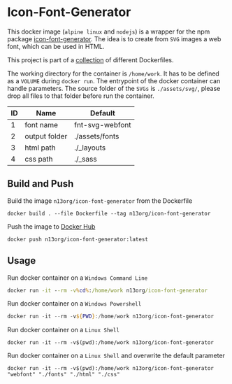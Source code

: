 # Icon-Font-Generator

This docker image (`alpine linux` and `nodejs`) is a wrapper for the npm package [icon-font-generator](https://www.npmjs.com/package/icon-font-generator). The idea is to create from `SVG` images a web font, which can be used in HTML.

This project is part of a [collection](https://github.com/n13org/Dockerfiles) of different Dockerfiles.

The working directory for the container is `/home/work`. It has to be defined as a `VOLUME` during `docker run`. The entrypoint of the docker container can handle parameters. The source folder of the `SVGs` is `./assets/svg/`, please drop all files to that folder before run the container.

| ID | Name          | Default         |
|----|---------------|-----------------|
| 1  | font name     | fnt-svg-webfont |
| 2  | output folder | ./assets/fonts  |
| 3  | html path     | ./_layouts      |
| 4  | css path      | ./_sass         |

## Build and Push

Build the image `n13org/icon-font-generator` from the Dockerfile

```shell
docker build . --file Dockerfile --tag n13org/icon-font-generator
```

Push the image to [Docker Hub](https://hub.docker.com/orgs/n13org/repositories)

```shell
docker push n13org/icon-font-generator:latest
```

## Usage

Run docker container on a `Windows Command Line`

```cmd
docker run -it --rm -v%cd%:/home/work n13org/icon-font-generator
```

Run docker container on a `Windows Powershell`

```powershell
docker run -it --rm -v${PWD}:/home/work n13org/icon-font-generator
```

Run docker container on a `Linux Shell`

```shell
docker run -it --rm -v$(pwd):/home/work n13org/icon-font-generator
```

Run docker container on a `Linux Shell` and overwrite the default parameter

```shell
docker run -it --rm -v$(pwd):/home/work n13org/icon-font-generator "webfont" "./fonts" "./html" "./css"
```
